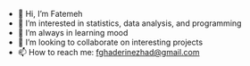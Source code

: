 - 👋 Hi, I’m Fatemeh
- 👀 I’m interested in statistics, data analysis, and programming
- 🌱 I’m always in learning mood 
- 💞️ I’m looking to collaborate on interesting projects
- 📫 How to reach me: fghaderinezhad@gmail.com

